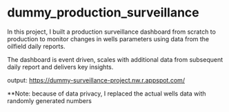 # dummy_production_surveillance

In this project, I built a production surveillance dashboard from scratch to production to monitor changes in wells parameters using data from the oilfield daily reports.

The dashboard is event driven, scales with additional data from subsequent daily report and delivers key insights.

output: https://dummy-surveillance-project.nw.r.appspot.com/ 

**Note: because of data privacy, I replaced the actual wells data with randomly generated numbers
